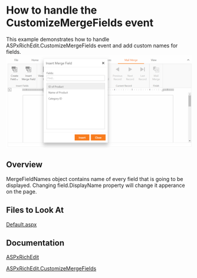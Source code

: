 ﻿
# How to handle the CustomizeMergeFields event
This example demonstrates how to handle ASPxRichEdit.CustomizeMergeFields event and add custom names for fields.
![Sample](./Sample.png)
 ## Overview
MergeFieldNames object contains name of every field that is going to be displayed. Changing field.DisplayName property will change it apperance on the page.
## Files to Look At
[Default.aspx](./CS/RichEditCustomizeMergeFields/Default.aspx)
## Documentation
[ASPxRichEdit](https://docs.devexpress.com/AspNet/DevExpress.Web.ASPxRichEdit.ASPxRichEdit)

[ASPxRichEdit.CustomizeMergeFields](https://docs.devexpress.com/AspNet/DevExpress.Web.ASPxRichEdit.ASPxRichEdit.CustomizeMergeFields?p=netframework)
